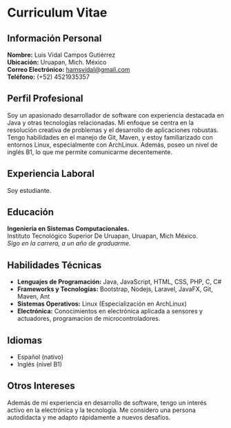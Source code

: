 # Curriculum Vitae

## Información Personal
**Nombre:** Luis Vidal Campos Gutiérrez  
**Ubicación:** Uruapan, Mich. México  
**Correo Electrónico:** hamsvidal@gmail.com  
**Teléfono:** (+52) 4521935357  

## Perfil Profesional
Soy un apasionado desarrollador de software con experiencia destacada en Java y otras tecnologías relacionadas. Mi enfoque se centra en la resolución creativa de problemas y el desarrollo de aplicaciones robustas. Tengo habilidades en el manejo de Git, Maven, y estoy familiarizado con entornos Linux, especialmente con ArchLinux. Además, poseo un nivel de inglés B1, lo que me permite comunicarme decentemente.

## Experiencia Laboral
Soy estudiante.

## Educación
**Ingeniería en Sistemas Computacionales.**  
Instituto Tecnológico Superior De Uruapan, Uruapan, Mich México.  
*Sigo en la carrera, a un año de graduarme.*

## Habilidades Técnicas
- **Lenguajes de Programación:** Java, JavaScript, HTML, CSS, PHP, C, C#
- **Frameworks y Tecnologías:** Bootstrap, Nodejs, Laravel, JavaFX, Git, Maven, Ant
- **Sistemas Operativos:** Linux (Especialización en ArchLinux)
- **Electrónica:** Conocimientos en electrónica aplicada a sensores y actuadores, programacion de microcontroladores.

## Idiomas
- Español (nativo)
- Inglés (nivel B1)

## Otros Intereses
Además de mi experiencia en desarrollo de software, tengo un interés activo en la electrónica y la tecnología. Me considero una persona autodidacta y me adapto rápidamente a nuevos desafíos.
